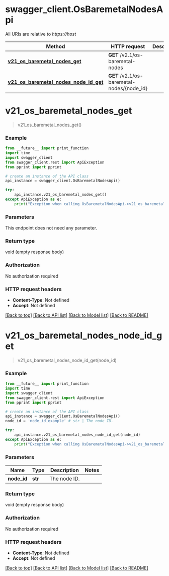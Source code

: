 # swagger_client.OsBaremetalNodesApi

All URIs are relative to *https://host*

Method | HTTP request | Description
------------- | ------------- | -------------
[**v21_os_baremetal_nodes_get**](OsBaremetalNodesApi.md#v21_os_baremetal_nodes_get) | **GET** /v2.1/os-baremetal-nodes | 
[**v21_os_baremetal_nodes_node_id_get**](OsBaremetalNodesApi.md#v21_os_baremetal_nodes_node_id_get) | **GET** /v2.1/os-baremetal-nodes/{node_id} | 


# **v21_os_baremetal_nodes_get**
> v21_os_baremetal_nodes_get()



### Example
```python
from __future__ import print_function
import time
import swagger_client
from swagger_client.rest import ApiException
from pprint import pprint

# create an instance of the API class
api_instance = swagger_client.OsBaremetalNodesApi()

try:
    api_instance.v21_os_baremetal_nodes_get()
except ApiException as e:
    print("Exception when calling OsBaremetalNodesApi->v21_os_baremetal_nodes_get: %s\n" % e)
```

### Parameters
This endpoint does not need any parameter.

### Return type

void (empty response body)

### Authorization

No authorization required

### HTTP request headers

 - **Content-Type**: Not defined
 - **Accept**: Not defined

[[Back to top]](#) [[Back to API list]](../README.md#documentation-for-api-endpoints) [[Back to Model list]](../README.md#documentation-for-models) [[Back to README]](../README.md)

# **v21_os_baremetal_nodes_node_id_get**
> v21_os_baremetal_nodes_node_id_get(node_id)



### Example
```python
from __future__ import print_function
import time
import swagger_client
from swagger_client.rest import ApiException
from pprint import pprint

# create an instance of the API class
api_instance = swagger_client.OsBaremetalNodesApi()
node_id = 'node_id_example' # str | The node ID. 

try:
    api_instance.v21_os_baremetal_nodes_node_id_get(node_id)
except ApiException as e:
    print("Exception when calling OsBaremetalNodesApi->v21_os_baremetal_nodes_node_id_get: %s\n" % e)
```

### Parameters

Name | Type | Description  | Notes
------------- | ------------- | ------------- | -------------
 **node_id** | **str**| The node ID.  | 

### Return type

void (empty response body)

### Authorization

No authorization required

### HTTP request headers

 - **Content-Type**: Not defined
 - **Accept**: Not defined

[[Back to top]](#) [[Back to API list]](../README.md#documentation-for-api-endpoints) [[Back to Model list]](../README.md#documentation-for-models) [[Back to README]](../README.md)

